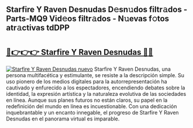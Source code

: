 ## Starfire Y Raven Desnudas D𝚎sn𝚞dos filtr𝚊dos - Parts-MQ9 Vid𝚎os filtr𝚊dos - N𝚞evas f𝚘tos atr𝚊ctivas tdDPP

# <h2><a href="http://mb7d6rb.tromn.icu/?c=Starfire+Y+Raven+Desnudas">🔗👉👉👉 Starfire Y Raven Desnudas 🔗🔗</a></h2>

[![Starfire Y Raven Desnudas nuevo](https://i.imgur.com/pEAQMta.gif)](http://mb7d6rb.tromn.icu/?c=Starfire+Y+Raven+Desnudas)
Starfire Y Raven Desnudas, una persona multifacética y estimulante, se resiste a la descripción simple. Su uso pionero de los medios digitales para la autorrepresentación ha cautivado y enfurecido a los espectadores, encendiendo debates sobre la identidad, la expresión artística y la naturaleza evolutiva de las sociedades en línea. Aunque sus planes futuros no están claros, su papel en la redefinición del mundo en línea es incuestionable. Con una dedicación inquebrantable y un encanto innegable, el progreso de Starfire Y Raven Desnudas en el panorama virtual es imparable.
